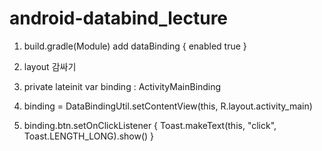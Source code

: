# android-databind_lecture

1. build.gradle(Module)
 add dataBinding { 
  enabled true 
 }
 
2. layout 감싸기
3. private lateinit var binding : ActivityMainBinding
4. binding = DataBindingUtil.setContentView(this, R.layout.activity_main)
5. binding.btn.setOnClickListener {
        Toast.makeText(this, "click", Toast.LENGTH_LONG).show()
    }
